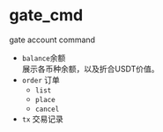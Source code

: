 # gate_cmd
gate account command

- `balance`余额  
  展示各币种余额，以及折合USDT价值。
- `order` 订单
  - `list`
  - `place`
  - `cancel`
- `tx` 交易记录
